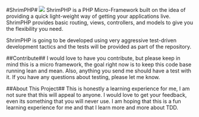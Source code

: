 #ShrimPHP#
<a href="https://github.com/mfrost503/shrimphp"><img src="https://secure.travis-ci.org/mfrost503/shrimphp.png?branch=master"></a>
ShrimPHP is a PHP Micro-Framework built on the idea of providing a quick 
light-weight way of getting your applications live.  ShrimPHP provides basic
routing, views, controllers, and models to give you the flexibility you need.

ShrimPHP is going to be developed using very aggressive test-driven development
tactics and the tests will be provided as part of the repository.

##Contribute##
I would love to have you contribute, but please keep in mind this is a micro
framework, the goal right now is to keep this code base running lean and mean.
Also, anything you send me should have a test with it.  If you have any questions
about testing, please let me know.  

##About This Project##
This is honestly a learning experience for me, I am not sure that this will 
appeal to anyone. I would love to get your feedback, even its something that
you will never use. I am hoping that this is a fun learning experience for me
and that I learn more and more about TDD.
